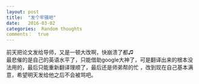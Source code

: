 ```yaml
---
layout: post
title:  "发个牢骚吧"
date:   2016-03-02
categories:  Random thoughts
comments：  true
---
```


前天把论文发给导师，又是一顿大改啊，快崩溃了都♫  
最悲催的是自己的英语水平了，只能借助google大神了，可是翻译出来的根本没法用的，最后只能重新翻译理顺了，最后还是师弟帮的忙
，改到现在自己基本满意，希望明天发给他之后不会被骂吧。

